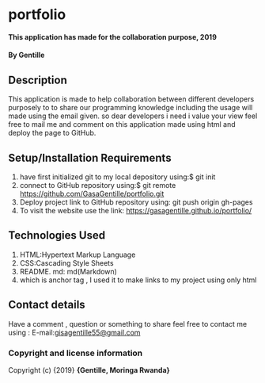 # portfolio
#### This application has made for the collaboration purpose, 2019
####  **By Gentille**
## Description
This application is made to help collaboration between different developers purposely to to share our programming knowledge including the usage will made using the email given. so dear developers i need i value your view feel free to mail me and comment on this application made using html and deploy the page to GitHub.
## Setup/Installation Requirements
1. have first initialized git to my local depository using:$ git init
2. connect to GitHub repository using:$ git remote https://github.com/GasaGentille/portfolio.git
3. Deploy project link to GitHub repository using: git push origin gh-pages
4. To visit the website use the link: https://gasagentille.github.io/portfolio/
## Technologies Used
1. HTML:Hypertext Markup Language
2. CSS:Cascading Style Sheets
3. README. md: md(Markdown)
4. <a>  which is anchor tag , I used it to make links to my project using only html
## Contact details
Have a comment , question or something to share  feel free to contact me using : E-mail:gisagentille55@gmail.com
### Copyright and license information
Copyright (c) {2019} **{Gentille, Moringa Rwanda}** 
